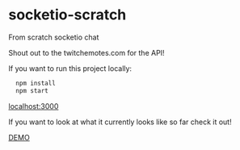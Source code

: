 # socketio-scratch
From scratch socketio chat

Shout out to the twitchemotes.com for the API!

If you want to run this project locally:
```bash
  npm install
  npm start
```
[localhost:3000](localhost:3000)

If you want to look at what it currently looks like so far check it out!

  [DEMO](https://emotetester-v1.herokuapp.com/)
